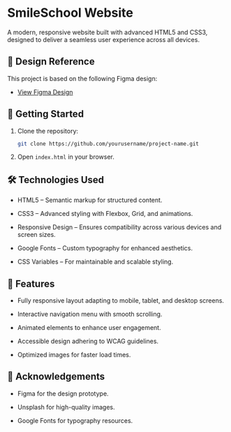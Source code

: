 # SmileSchool Website

A modern, responsive website built with advanced HTML5 and CSS3, designed to deliver a seamless user experience across all devices.


## 🎨 Design Reference

This project is based on the following Figma design:

- [View Figma Design](https://www.figma.com/file/dyYL6Ku4WG7vsdpwvlcJZC/Homepage)


## 🚀 Getting Started

1. Clone the repository:

    ```bash
    git clone https://github.com/yourusername/project-name.git
    ```

2. Open `index.html` in your browser.


## 🛠️ Technologies Used

- HTML5 – Semantic markup for structured content.

- CSS3 – Advanced styling with Flexbox, Grid, and animations.

- Responsive Design – Ensures compatibility across various devices and screen sizes.

- Google Fonts – Custom typography for enhanced aesthetics.

- CSS Variables – For maintainable and scalable styling.

## 📌 Features

- Fully responsive layout adapting to mobile, tablet, and desktop screens.

- Interactive navigation menu with smooth scrolling.

- Animated elements to enhance user engagement.

- Accessible design adhering to WCAG guidelines.

- Optimized images for faster load times.

## 🙌 Acknowledgements

- Figma for the design prototype.

- Unsplash for high-quality images.

- Google Fonts for typography resources.
